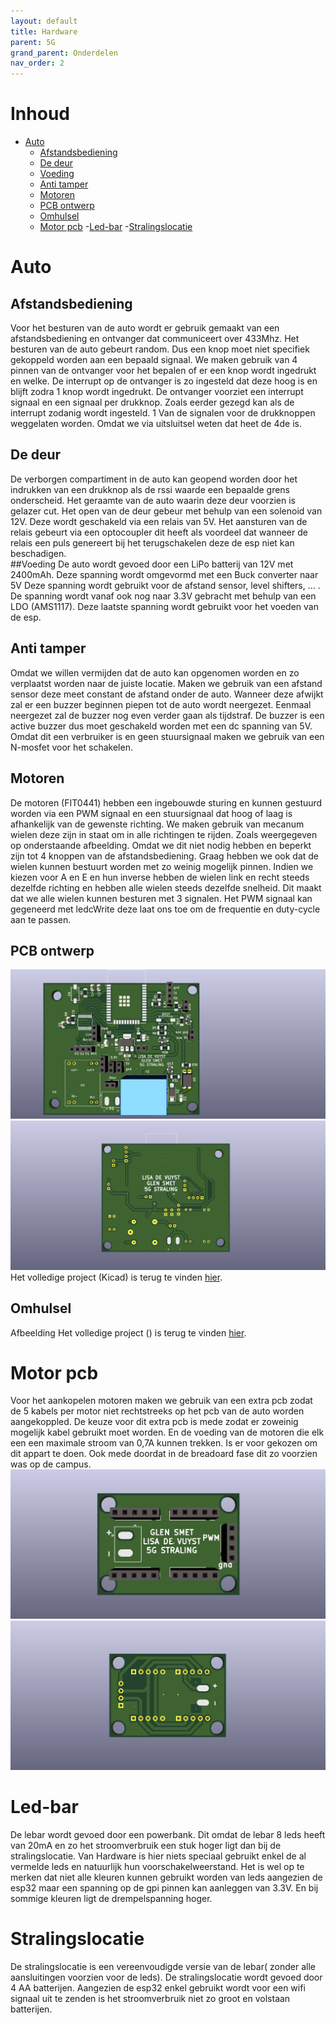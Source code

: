 ```yaml
---
layout: default
title: Hardware
parent: 5G
grand_parent: Onderdelen
nav_order: 2
---
```

# Inhoud
- [Auto](#Auto)
  - [Afstandsbediening](#Afstandsbediening)
  - [De deur](#De-deur)
  - [Voeding](#Voeding)
  - [Anti tamper](#Anti-tamper)
  - [Motoren](#Motoren)
  - [PCB ontwerp](#PCB-ontwerp)
  - [Omhulsel](#Omhulsel)
  - [Motor pcb](#Motor-pcb)
 -[Led-bar](#Led-bar)
 -[Stralingslocatie](#Stralingslocatie)

# Auto
## Afstandsbediening
Voor het besturen van de auto wordt er gebruik gemaakt van een afstandsbediening en ontvanger dat communiceert over 433Mhz.
Het besturen van de auto gebeurt random. Dus een knop moet niet specifiek gekoppeld worden aan een bepaald signaal. We maken gebruik van 4 pinnen van de ontvanger voor het bepalen of er een knop wordt ingedrukt en welke. De interrupt op de ontvanger is zo ingesteld dat deze hoog is en blijft zodra 1 knop wordt ingedrukt. De ontvanger voorziet een interrupt signaal en een signaal per drukknop. Zoals eerder gezegd kan als de interrupt zodanig wordt ingesteld. 1 Van de signalen voor de drukknoppen weggelaten worden. Omdat we via uitsluitsel weten dat heet de 4de is.
## De deur
De verborgen compartiment in de auto kan geopend worden door het indrukken van een drukknop als de rssi waarde een bepaalde grens onderscheid. Het geraamte van de auto waarin deze deur voorzien is gelazer cut. Het open van de deur gebeur met behulp van een solenoid van 12V. Deze wordt geschakeld via een relais van 5V. Het aansturen van de relais gebeurt via een optocoupler dit heeft als voordeel dat wanneer de relais een puls genereert bij het terugschakelen deze de esp niet kan beschadigen.  
##Voeding
De auto wordt gevoed door een LiPo batterij van 12V met 2400mAh. Deze spanning wordt omgevormd met een Buck converter naar 5V Deze spanning wordt gebruikt voor de afstand sensor, level shifters, … . De spanning wordt vanaf ook nog naar 3.3V gebracht met behulp van een LDO (AMS1117). Deze laatste spanning wordt gebruikt voor het voeden van de esp.
## Anti tamper
Omdat we willen vermijden dat de auto kan opgenomen worden en zo verplaatst worden naar de juiste locatie. Maken we gebruik van een afstand sensor deze meet constant de afstand onder de auto. Wanneer deze afwijkt zal er een buzzer beginnen piepen tot de auto wordt neergezet. Eenmaal neergezet zal de buzzer nog even verder gaan als tijdstraf. De buzzer is een active buzzer dus moet geschakeld worden met een dc spanning van 5V. Omdat dit een verbruiker is en geen stuursignaal maken we gebruik van een N-mosfet voor het schakelen. 
## Motoren
De motoren (FIT0441)  hebben een ingebouwde sturing en kunnen gestuurd worden via een PWM signaal en een stuursignaal dat hoog of laag is afhankelijk van de gewenste richting. We maken gebruik van mecanum wielen deze zijn in staat om in alle richtingen te rijden. Zoals weergegeven op onderstaande afbeelding. 
Omdat we dit niet nodig hebben en beperkt zijn tot 4 knoppen van de afstandsbediening. Graag hebben we ook dat de wielen kunnen bestuurt worden met zo weinig mogelijk pinnen. Indien we kiezen voor A en E en hun inverse hebben de wielen link en recht steeds dezelfde richting en hebben alle wielen steeds dezelfde snelheid. Dit maakt dat we alle wielen kunnen besturen met 3 signalen. 
Het PWM signaal kan gegeneerd met ledcWrite deze laat ons toe om de frequentie en duty-cycle aan te passen.
## PCB ontwerp
![](https://github.com/5Gstraling/autopcb/blob/master/autopcbupper.png)
![](https://github.com/5Gstraling/autopcb/blob/master/autopcbupperbottem.png)
Het volledige project (Kicad) is terug te vinden [hier](https://github.com/5Gstraling/autopcb).
## Omhulsel
Afbeelding
Het volledige project () is terug te vinden [hier]().
# Motor pcb
Voor het aankopelen motoren maken we gebruik van een extra pcb zodat de 5 kabels per motor niet rechtstreeks op het pcb van de auto worden aangekoppled. De keuze voor dit extra pcb is mede zodat er zoweinig mogelijk kabel gebruikt moet worden. En de voeding van de motoren die elk een een maximale stroom van 0,7A kunnen trekken. Is er voor gekozen om dit appart te doen. Ook mede doordat in de breadoard fase dit zo voorzien was op de campus. 
![](https://github.com/5Gstraling/MotorPCB/blob/master/MotorPCBZonderLevelShifterupper.png)
![](https://github.com/5Gstraling/MotorPCB/blob/d217900752ed768871f1e4db15b7453399e672d0/MotorPCBZonderLevelShifterbottem.png)
# Led-bar
De lebar wordt gevoed door een powerbank. Dit omdat de lebar 8 leds heeft van 20mA en zo het stroomverbruik een stuk hoger ligt dan bij de stralingslocatie. Van Hardware is hier niets speciaal gebruikt enkel de al vermelde leds en natuurlijk hun voorschakelweerstand. Het is wel op te merken dat niet alle kleuren kunnen gebruikt worden van leds aangezien de esp32 maar een spanning op de gpi pinnen kan aanleggen van 3.3V. En bij sommige kleuren ligt de drempelspanning hoger. 

# Stralingslocatie
De stralingslocatie is een vereenvoudigde versie van de lebar( zonder alle aansluitingen voorzien voor de leds). De stralingslocatie wordt gevoed door 4 AA batterijen. Aangezien de esp32 enkel gebruikt wordt voor een wifi signaal uit te zenden is het stroomverbruik niet zo groot en volstaan batterijen. 

